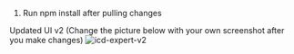 1. Run npm install after pulling changes

Updated UI v2 (Change the picture below with your own screenshot after you make changes)
![icd-expert-v2](https://user-images.githubusercontent.com/36544886/121812688-e630d080-cc79-11eb-8654-d5f41a88f4c4.png)
